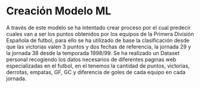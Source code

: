 # Creación Modelo ML
A través de este modelo se ha intentado crear proceso por el cual predecir cuales van a ser los puntos obtenidos por los equipos de la Primera División Española de futbol,
para ello se ha utilizado de base la clasificación desde que las victorias valen 3 puntos y dos fechas de referencia, la jornada 29 y la jornada 38 desde la temporada 1998/99.
Se ha realizado un Dataset personal recogiendo los datos necesarios de diferentes paginas web especializadas en el futbol, en el tenemos la cantidad de puntos, victorias, derrotas, empatas, GF, GC y diferencia de goles de cada equipo en cada jornada.


